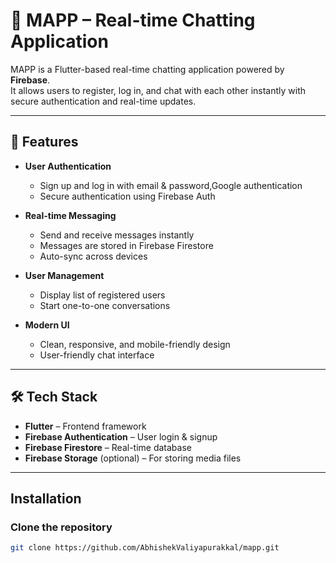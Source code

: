# 📱 MAPP – Real-time Chatting Application

MAPP is a Flutter-based real-time chatting application powered by **Firebase**.  
It allows users to register, log in, and chat with each other instantly with secure authentication and real-time updates.

---

## 🚀 Features

- **User Authentication**
  - Sign up and log in with email & password,Google authentication
  - Secure authentication using Firebase Auth

- **Real-time Messaging**
  - Send and receive messages instantly
  - Messages are stored in Firebase Firestore
  - Auto-sync across devices

- **User Management**
  - Display list of registered users
  - Start one-to-one conversations

- **Modern UI**
  - Clean, responsive, and mobile-friendly design
  - User-friendly chat interface

---

## 🛠️ Tech Stack

- **Flutter** – Frontend framework
- **Firebase Authentication** – User login & signup
- **Firebase Firestore** – Real-time database
- **Firebase Storage** (optional) – For storing media files

---

## Installation

### Clone the repository
```bash
git clone https://github.com/AbhishekValiyapurakkal/mapp.git

